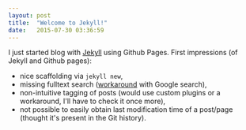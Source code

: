 ```yaml
---
layout: post
title:  "Welcome to Jekyll!"
date:   2015-07-30 03:36:59
---
```

I just started blog with [Jekyll][jekyll] using Github Pages. First impressions
(of Jekyll and Github pages):

  * nice scaffolding via `jekyll new`,
  * missing fulltext search ([workaround][1] with Google search),
  * non-intuitive tagging of posts (would use custom plugins or a workaround,
    I'll have to check it once more),
  * not possible to easily obtain last modification time of a post/page
    (thought it's present in the Git history).

[jekyll]:      http://jekyllrb.com
[1]: http://bruceeckel.github.io/2014/11/19/using-github-pages/

